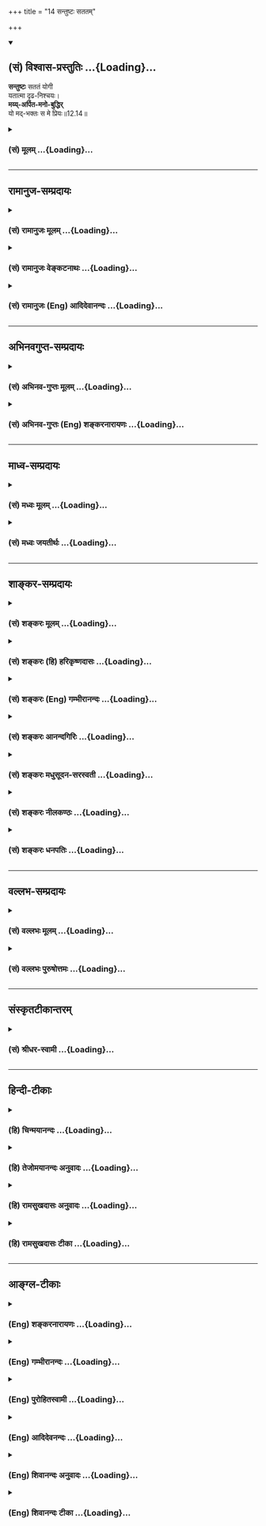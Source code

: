 +++
title = "14 सन्तुष्टः सततम्"

+++
<div class="js_include" newlevelforh1="2" title="(सं) विश्वास-प्रस्तुतिः" unfilled url="/mahAbhAratam/vyAsaH/shlokashaH/06-bhIShma-parva/03-bhagavad-gItA-parva/saMskRtam/vishvAsa-prastutiH/12_bhakti-yogaH/14_santuShTaH_satata.md">
<details open><summary><h2>(सं) विश्वास-प्रस्तुतिः ...{Loading}...</h2></summary>

**सन्तुष्टः** सततं योगी  
यतात्मा दृढ-निश्चयः।  
**मय्य्-अर्पित-मनो-बुद्धिर्**  
यो मद्-भक्तः स मे प्रियः॥12.14॥
</details>
</div>
<div class="js_include collapsed" newlevelforh1="3" title="(सं) मूलम्" unfilled url="/mahAbhAratam/vyAsaH/shlokashaH/06-bhIShma-parva/03-bhagavad-gItA-parva/saMskRtam/mUlam/12_bhakti-yogaH/14_santuShTaH_satata.md">
<details><summary><h3>(सं) मूलम् ...{Loading}...</h3></summary>

सन्तुष्टः सततं योगी यतात्मा दृढनिश्चयः।  
मय्यर्पितमनोबुद्धिर्यो मद्भक्तः स मे प्रियः।।12.14।।
</details>
</div>


_________________
## रामानुज-सम्प्रदायः
<div class="js_include collapsed" newlevelforh1="3" title="(सं) रामानुजः मूलम्" unfilled url="/mahAbhAratam/vyAsaH/shlokashaH/06-bhIShma-parva/03-bhagavad-gItA-parva/saMskRtam/rAmAnujaH/mUlam/12_bhakti-yogaH/14_santuShTaH_satata.md">
<details><summary><h3>(सं) रामानुजः मूलम् ...{Loading}...</h3></summary>

।।12.14।।**अद्वेष्टा सर्वभूतानां** विद्विषताम् अपकुर्वताम् अपि सर्वेषां
भूतानाम् अद्वेष्टा मदपराधानुगुणम् ईश्वरप्रेरितानि एतानि भूतानि द्विषन्ति
अपकुर्वन्ति च इति अनुसंदधानः; तेषु द्विषत्सु अपकुर्वत्सु च सर्वभूतेषु
मैत्रीं मतिं कुर्वन् **मैत्रः;** तेषु एव दुःखितेषु करुणां कुर्वन् करुणः;
निर्ममः -- देहेन्द्रियेषु तत्सम्बन्धिषु च निर्ममः; **निरहंकारः** --
देहात्माभिमानरहितः; तत एव **समदुःखसुखः** सुखदुःखागमयोः सांकल्पिकयोः
हर्षोद्वेगरहितः; **क्षमी** स्पर्शप्रभवयोः अवर्जनीययोः अपि तयोः
विकाररहितः; **संतुष्टः** यद्दच्छोपनतेन,येन केन अपि देहधारणद्रव्येन
संतुष्टः; **सततं** योगी सततं प्रकृतिवियुक्तात्मानुसंधानपरः; **यतात्मा**
नियमितमनोवृत्तिः; **दृढनिश्चयः** -- अध्यात्मशास्त्रोदितेषु अर्थेषु
दृढनिश्चयः; **मय्यर्पितमनोबुद्धिः** भगवान् वासुदेव एव अनभिसंहितफलेन
अनुष्ठितेन कर्मणाआराध्यते आराधितश्च मम आत्मापरोक्ष्यं साधयिष्यति इति
मय्यर्पितमनोबुद्धिः; एवंभूतो **मद्भक्तः** एवंभूतेन कर्मयोगेन मां भजमानो
**यः स मे प्रियः।**

</details>
</div>
<div class="js_include collapsed" newlevelforh1="3" title="(सं) रामानुजः वेङ्कटनाथः" unfilled url="/mahAbhAratam/vyAsaH/shlokashaH/06-bhIShma-parva/03-bhagavad-gItA-parva/saMskRtam/rAmAnujaH/venkaTanAthaH/12_bhakti-yogaH/14_santuShTaH_satata.md">
<details><summary><h3>(सं) रामानुजः वेङ्कटनाथः ...{Loading}...</h3></summary>

  
  
।।12.14।। स एव सन्तोषोऽत्राप्यादरार्थं सङ्ग्रहेणोक्त इत्यभिप्रायेणाह --
यदृच्छोपनतेन येनकेनापीति। अन्यत्रापि ह्युच्यते -- येनकेनचिदाच्छन्नो
येनकेनचिदाशितः। यत्रक्वचनशायी स्यात्तं देवा ब्राह्मणं विदुः
\[म.भा.12।245।12\] इति। शास्त्रीयेष्वयत्नोपनतेषु
प्रभूताल्पसरसविरसादिवैषम्यं नानुसन्धेयमिति भावः। यथोक्तमजगरेण -- न
सन्निपतितं धर्म्यमुपभोगं यदृच्छया। प्रत्याचक्षे न चाप्येनमनुरुन्धे
सुदुर्लभम् \[ \] इति। सततमिति योगकालोपकारकवासनास्थैर्यार्थम्।
योगशब्दश्चात्र योगदर्शनानुग्राहकप्राचीनानुसन्धानपरः; साक्षाद्योगस्य
सर्वदा कर्तुमशक्यत्वादित्यभिप्रायेणाह -- सततं प्रकृतिवियुक्तेति।
सततमात्मचिन्तनवदनात्मचिन्तननिवृत्तिरपि योगान्तरङ्गमिति यतात्मशब्देनोच्यत
इत्याहनियमितमनोवृत्तिरिति। अन्येषां यत्र सन्देहप्रसङ्गः; तत्र ह्यस्य
निश्चयो वाच्यः स चात्रानुष्ठानोपकारक एव ग्राह्यः तदाह --
अध्यात्मशास्त्रेति। मयि इत्यनेनअहं हि सर्वयज्ञानां भोक्ता च प्रभुरेव च
\[9।24\] इत्युक्तमाराध्यत्वं फलप्रदत्वं चात्र कर्मयोगनिष्ठस्य
मनोबुद्ध्यर्पणार्थम्। अपेक्षितमभिसंहितमित्यभिप्रायेणाहभगवानिति।
भगवच्छब्देन सकलफलप्रदत्त्वौपयिकोभयलिङ्गत्वोक्तिः। वासुदेवशब्देन
सर्वकर्माराध्यत्वौपयिकसर्वदेवतान्तर्यामित्वोक्तिः। वक्तृरूपविवक्षा वा।
आराध्यत्वेन चिन्तनमत्र मनसोऽर्पणम्। फलप्रदत्वाध्यवसायो बुद्ध्यर्पणम्।
यद्वा द्वयोरपि चिन्ताध्यवसायौ भाव्यौ। मनसाध्यवसायो वा मनोबुद्धिः।
उद्देश्यांशं निष्कर्षतिय एवम्भूतो मद्भक्त इति। अशक्तस्य
शक्यनिष्ठाप्रतिपादनप्रकरणत्वात् साक्षाद्भक्तियोगनिष्ठाद्व्यवच्छिन्दन्
श्लोकद्वयस्य पिण्डितार्थमाहएवम्भूतेन कर्मयोगेनेति। उद्देश्यविशेषणेष्वपि
तात्पर्यं मीमांसकैरेवाङ्गीकृतम्; यत्र विशेषणप्रयोगस्य गत्यन्तरं
नोपलब्धमिति भावः। प्रियः प्रीतिविषयः; प्रीतोऽहं,तदभिलषितं ददामीति
भावः।  
  

</details>
</div>
<div class="js_include collapsed" newlevelforh1="3" title="(सं) रामानुजः (Eng) आदिदेवानन्दः" unfilled url="/mahAbhAratam/vyAsaH/shlokashaH/06-bhIShma-parva/03-bhagavad-gItA-parva/saMskRtam/rAmAnujaH/english/AdidevAnandaH/12_bhakti-yogaH/14_santuShTaH_satata.md">
<details><summary><h3>(सं) रामानुजः (Eng) आदिदेवानन्दः ...{Loading}...</h3></summary>

12.13 - 12.14 In these and succeeding verses the Lord mentions the nature of the Karma Yogi who adores Him through his works. In other words the Bhakti element in Karma Yoga is emphasised. He never hates any being even though they hate him and do him wrong. For he thinks that the Lord impels these beings to hate him and do him wrong for atoning for his transgressions. He is 'friendly', evincing a friendly disposition towards all beings whether they hate him or do him wrong. He is
'compassionate', evincing compassion towards their sufferings. He is free from the 'feeling of mine,' i.e., he is not possessive with regard to his body, senses and all things associated with them. He is free from the feeling of 'I', i.e., is free from the delusion that his body is the self. Therefore, 'pain and pleasure are the same to him,' i.e., he is free from distress and delight resulting from pain and pleasure arising from his deeds. He is 'enduring', unaffected even by those two (i.e.,
pleasure and pain) due to the inevitable contact of sense-objects. He is
'content', namely, satisfied with whatever chance may bring him for the sustenance of his body. He 'ever meditates,' i.e., is constantly intent
on contemplating on the self as separate from the body. He is
'self-restrained', namely, he controls the activities of his mind. He is
of 'firm conviction' regarding the meanings taught in the science of the
self. His 'mind and reason are dedicated to Me' i.e., his mind and
reason are dedicated to Me in the form 'Bhagavan Vasudeva alone is
propitiated by disinterested activities, and when duly propitiated, He
wil bring about for me the direct vision of the self.' Such a devotee of
mine, i.e., who works in this manner as a Karma Yogin, is dear to Me.

</details>
</div>


_________________
## अभिनवगुप्त-सम्प्रदायः
<div class="js_include collapsed" newlevelforh1="3" title="(सं) अभिनव-गुप्तः मूलम्" unfilled url="/mahAbhAratam/vyAsaH/shlokashaH/06-bhIShma-parva/03-bhagavad-gItA-parva/saMskRtam/abhinava-guptaH/mUlam/12_bhakti-yogaH/14_santuShTaH_satata.md">
<details><summary><h3>(सं) अभिनव-गुप्तः मूलम् ...{Loading}...</h3></summary>

।।12.13 -- 12.14।। अद्वेष्टेति। सन्तुष्ट इति। मैत्री अमत्सरता यस्य +++(N
यस्मात् for यस्य)+++ अस्तीति +++(omits इति)+++। एवं करुणः +++(S;N करुणा)+++। ममामी
इत्यादिः ( ममापीत्यादि) ममकारः अहमुदारः अहं तेजस्वी अहं सहनः +++(S;;N
तेजस्वी असहनः)+++ इत्यादिः अहंकारः एतौ यस्य न स्तः। क्षमा अपकारिणं शत्रुं
प्रत्य \[प्य\] द्वेषबुद्धिः। सततं योगी; व्यवहारावस्थायामपि
प्रशान्तान्तःकरणत्वात्।

</details>
</div>
<div class="js_include collapsed" newlevelforh1="3" title="(सं) अभिनव-गुप्तः (Eng) शङ्करनारायणः" unfilled url="/mahAbhAratam/vyAsaH/shlokashaH/06-bhIShma-parva/03-bhagavad-gItA-parva/saMskRtam/abhinava-guptaH/english/shankaranArAyaNaH/12_bhakti-yogaH/14_santuShTaH_satata.md">
<details><summary><h3>(सं) अभिनव-गुप्तः (Eng) शङ्करनारायणः ...{Loading}...</h3></summary>

12.13-14 Advesta etc. Santustah etc. \[Friend\] : he who has
friend-liness (or goodwill) i.e. unselfishness. In the same manner
'compassionate' \[is to be interpreted\]. 'These are mine' etc., is the
sence of 'mine' (or sense of possessiveness); 'I am generous', 'I am
powerful', 'I am victorious' etc., is the sense of 'I' (or egotism). In
whom these two are absent that man is free from the senses of 'mine' and
of 'I'. Forbearance : a thought that entertains no enmity even towards
an enemy who has \[actually\] injured. A man of Yoga at all times :
because his internal organ remains completely iet even at the stage of
his mundane dealings.

</details>
</div>


_________________
## माध्व-सम्प्रदायः
<div class="js_include collapsed" newlevelforh1="3" title="(सं) मध्वः मूलम्" unfilled url="/mahAbhAratam/vyAsaH/shlokashaH/06-bhIShma-parva/03-bhagavad-gItA-parva/saMskRtam/madhvaH/mUlam/12_bhakti-yogaH/14_santuShTaH_satata.md">
<details><summary><h3>(सं) मध्वः मूलम् ...{Loading}...</h3></summary>

।।12.14।। Sri Madhvacharya did not comment on this sloka.,

</details>
</div>
<div class="js_include collapsed" newlevelforh1="3" title="(सं) मध्वः जयतीर्थः" unfilled url="/mahAbhAratam/vyAsaH/shlokashaH/06-bhIShma-parva/03-bhagavad-gItA-parva/saMskRtam/madhvaH/jayatIrthaH/12_bhakti-yogaH/14_santuShTaH_satata.md">
<details><summary><h3>(सं) मध्वः जयतीर्थः ...{Loading}...</h3></summary>

।।12.14।। Sri Jayatirtha did not comment on this sloka.  
  

</details>
</div>


_________________
## शाङ्कर-सम्प्रदायः
<div class="js_include collapsed" newlevelforh1="3" title="(सं) शङ्करः मूलम्" unfilled url="/mahAbhAratam/vyAsaH/shlokashaH/06-bhIShma-parva/03-bhagavad-gItA-parva/saMskRtam/shankaraH/mUlam/12_bhakti-yogaH/14_santuShTaH_satata.md">
<details><summary><h3>(सं) शङ्करः मूलम् ...{Loading}...</h3></summary>

।।12.14।। -- **संतुष्टः सततं** नित्यं देहस्थितिकारणस्य लाभे अलाभे च
उत्पन्नालंप्रत्ययः। तथा गुणवल्लाभे विपर्यये च संतुष्टः। सततं **योगी**
समाहितचित्तः। **यतात्मा** संयतस्वभावः। **दृढनिश्चयः** दृढः स्थिरः
निश्चयः अध्यवसायः यस्य आत्मतत्त्वविषये स दृढनिश्चयः।
**मय्यर्पितमनोबुद्धिः** संकल्पविकल्पात्मकं मनः; अध्यवसायलक्षणा बुद्धिः;
ते मय्येव अर्पिते स्थापिते यस्य संन्यासिनः सः मय्यर्पितमनोबुद्धिः।
**यः** ईदृशः **मद्भक्तः सः मे प्रियः।** प्रियो हि ज्ञानिनोऽत्यर्थमहं स च
मम प्रियः (गीता 7।17) इति सप्तमे अध्याये सूचितम्; तत् इह प्रपञ्चते।।

</details>
</div>
<div class="js_include collapsed" newlevelforh1="3" title="(सं) शङ्करः (हि) हरिकृष्णदासः" unfilled url="/mahAbhAratam/vyAsaH/shlokashaH/06-bhIShma-parva/03-bhagavad-gItA-parva/saMskRtam/shankaraH/hindI/harikRShNadAsaH/12_bhakti-yogaH/14_santuShTaH_satata.md">
<details><summary><h3>(सं) शङ्करः (हि) हरिकृष्णदासः ...{Loading}...</h3></summary>

।।12.14।। तथा जो सदा ही सन्तुष्ट है अर्थात् देह स्थितिके कारणरूप
पदार्थोंकी लाभ हानिमें जिसके जो कुछ होता है वही ठीक है ऐसा अलम् भाव हो
गया है; इस प्रकार जो गुणयुक्त वस्तुके लाभमें और उसकी हानिमें सदा ही
सन्तुष्ट रहता है। तथा जो समाहितचित्त; जीते हुए स्वभाववाला और दृढ़
निश्चयवाला है अर्थात् आत्मतत्त्वके विषयमें जिसका निश्चय स्थिर हो चुका
है। तथा जो मुझमें अर्पण किये हुए मनबुद्धिवाला है अर्थात् जिस संन्यासीका
संकल्प विकल्पात्मक मन और निश्चयात्मिका बुद्धि ये दोनों मुझमें समर्पित
हैं -- स्थापित हैं। जो ऐसा मेरा भक्त है वह मेरा प्यारा है। ज्ञानीको मैं
अत्यन्त प्यारा हूँ और वह मुझे प्रिय है इस प्रकार जो सप्तम अध्यायमें
सूचित किया गया था उसीका यहाँ विस्तारपूर्वक वर्णन किया जाता है।

</details>
</div>
<div class="js_include collapsed" newlevelforh1="3" title="(सं) शङ्करः (Eng) गम्भीरानन्दः" unfilled url="/mahAbhAratam/vyAsaH/shlokashaH/06-bhIShma-parva/03-bhagavad-gItA-parva/saMskRtam/shankaraH/english/gambhIrAnandaH/12_bhakti-yogaH/14_santuShTaH_satata.md">
<details><summary><h3>(सं) शङ्करः (Eng) गम्भीरानन्दः ...{Loading}...</h3></summary>

12.14 Santustah satatam, he who is ever content: who has the sense of
contentment irrespective of getting or not getting what is needed for
the maintenance of the body; who is similarly ever-satisfied whether he
gets or not a good thing. Yogi, who is a yogi, a man of concentrated
mind; yata-atma, who has self-control, whose body and organs are under
control; drdha-niscayah, who has firm conviction-with regard to the
reality of the Self; arpita-mano-buddhih, who has dedicated his mind and
intellect; mayi, to Me-(i.e.) a monk whose mind (having hte
characteristics of reflection) and intellect (possessed of the faculty
of taking decisions) are dedicated to, fixed on, Me alone; sah yah, he
who is; such a modbhaktah, devotee of Mine; is priyah, dear; me, to Me.
It was hinted in the Seventh Chapter, 'For I am very much dear to the
man of Knowledge, and he too is dear to Me' (7.17). That is being
elaborated here.

</details>
</div>
<div class="js_include collapsed" newlevelforh1="3" title="(सं) शङ्करः आनन्दगिरिः" unfilled url="/mahAbhAratam/vyAsaH/shlokashaH/06-bhIShma-parva/03-bhagavad-gItA-parva/saMskRtam/shankaraH/AnandagiriH/12_bhakti-yogaH/14_santuShTaH_satata.md">
<details><summary><h3>(सं) शङ्करः आनन्दगिरिः ...{Loading}...</h3></summary>

।।12.14।। अक्षरोपासकस्य ज्ञानवतो विशेषणान्तराण्याह -- **संतुष्ट इति।**
सततमिति सर्वत्र संबध्यते। कार्यकरणसंघातः स्वभावशब्दार्थः। स्थिरत्वं
कुतर्कादिनानभिभवनीयत्वम्। मद्भक्तो मद्भजनपरो ज्ञानवानिति यावत्। ज्ञानवतो
भगवत्प्रियत्वे प्रमाणमाह -- **प्रियो हीति।** किमर्थं तर्हि पुनरुच्यते
तत्राह -- **तदिहेति।**

</details>
</div>
<div class="js_include collapsed" newlevelforh1="3" title="(सं) शङ्करः मधुसूदन-सरस्वती" unfilled url="/mahAbhAratam/vyAsaH/shlokashaH/06-bhIShma-parva/03-bhagavad-gItA-parva/saMskRtam/shankaraH/madhusUdana-sarasvatI/12_bhakti-yogaH/14_santuShTaH_satata.md">
<details><summary><h3>(सं) शङ्करः मधुसूदन-सरस्वती ...{Loading}...</h3></summary>

।।12.14।। संतुष्ट इति। तस्यैव विशेषणान्तराणि। सततं शरीरस्थितिकारणस्य
लाभेऽलाभे च संतुष्टः उत्पन्नालंप्रत्ययः। तथा गुणवल्लाभे विपर्यये च।
सततमिति सर्वत्र संबध्यते। योगी समाहितचित्तः। यतात्मा
संयतशरीरेन्द्रियादिसङ्घातः। दृढः कुतार्किकैरभिभवितुमशक्यतया स्थिरो
निश्चयोऽहमस्म्यकर्त्रभोक्तृसच्चिदानन्दाद्वितीयब्रह्मेत्यध्यवसायो यस्य स
दृढनिश्चयः। स्थितप्रज्ञ इत्यर्थः। मयि भगवति वासुदेवे शुद्धे ब्रह्मणि
अर्पितमनोबुद्धिः समर्पितान्तःकरणः ईदृशो यो मद्भक्तः
शुद्धाक्षरब्रह्मवित्स मे प्रियः सदात्मत्वात्।

</details>
</div>
<div class="js_include collapsed" newlevelforh1="3" title="(सं) शङ्करः नीलकण्ठः" unfilled url="/mahAbhAratam/vyAsaH/shlokashaH/06-bhIShma-parva/03-bhagavad-gItA-parva/saMskRtam/shankaraH/nIlakaNThaH/12_bhakti-yogaH/14_santuShTaH_satata.md">
<details><summary><h3>(सं) शङ्करः नीलकण्ठः ...{Loading}...</h3></summary>

।।12.14।। संतुष्टो यदृच्छालाभेनैव संजातालंप्रत्ययः। सततं सर्वदा। योगी
श्रवणादौ समाहितचित्तः। यतात्मा संयतशरीरेन्द्रियादिसंघातः। दृढः स्थिर
आत्मतत्त्वविषये निश्चयो यस्य स दृढनिश्चयोऽसंभावनाशून्यो दृढश्रद्धावान्।
मयि निर्गुणे ब्रह्मण्यर्पिते निहिते प्रविलापिते वा मनः संकल्पादिरूपं
बुद्धिरध्यवसायस्ते उभे येन स मय्यर्पितमनोबुद्धिः। एतादृशो यो मे मम भक्तः
स मे मम प्रियः आत्मत्वादेव स परमप्रेमास्पदञ्ज्ञानी त्वात्मैव मे मतम्
इत्युक्तम्। एतेन पूर्वश्लोकोक्ताया निरहंकारतायाः साधनान्युक्तानि।

</details>
</div>
<div class="js_include collapsed" newlevelforh1="3" title="(सं) शङ्करः धनपतिः" unfilled url="/mahAbhAratam/vyAsaH/shlokashaH/06-bhIShma-parva/03-bhagavad-gItA-parva/saMskRtam/shankaraH/dhanapatiH/12_bhakti-yogaH/14_santuShTaH_satata.md">
<details><summary><h3>(सं) शङ्करः धनपतिः ...{Loading}...</h3></summary>

।।12.14।। अक्षरोपासकं ज्ञानवन्तं विशेषणान्तरैर्विशिनष्टि -- संतुष्ट इति।
सततमिति सर्वत्र संबध्यते। तेहस्थितिकारणस्य लाभे अलाभे च सततं संतुष्टः
नित्यं जातालंप्रत्ययः। समुपसर्गेण तुष्टेः परिपक्वता बोध्यते। तथा
गुणवल्लाभेऽपि तद्विपर्यये च संतुष्टः। यतः सततं योगी योगाभ्यासेन
समाहितान्तःकरणः। यतः सततं संयतात्मा संयतकार्यकरणसंघातः अतएव संयतात्मेति
वा। यतः सततं योगी योगाभ्यासेन समाहितान्तःकरणः। यतः सततं संयतात्मा
संयतकार्यकरणसंघातः अतए दृढनिश्चय इति वा। यतः सततं मयि परमात्मनि
संकल्पविकल्पात्मकं मनोऽध्यवसायलक्षणा बुद्धिश्च ते मय्येव स्थापिते यस्य स
यतो मय्यर्पितमनोबुद्धिरिति वा। य ईदृशो मद्भक्तः शुद्धाक्षरात्मज्ञानवान्
मद्भजनपरो मे मम प्रियः। उदाराः सर्व एवैते ज्ञानी त्वात्मैव मे मतम्।
प्रियो हि ज्ञानिनोऽत्यर्थमहं स च मम प्रियः इत सप्तमाध्याये
सूचितस्यार्थस्यायं प्रपञ्चः।

</details>
</div>


_________________
## वल्लभ-सम्प्रदायः
<div class="js_include collapsed" newlevelforh1="3" title="(सं) वल्लभः मूलम्" unfilled url="/mahAbhAratam/vyAsaH/shlokashaH/06-bhIShma-parva/03-bhagavad-gItA-parva/saMskRtam/vallabhaH/mUlam/12_bhakti-yogaH/14_santuShTaH_satata.md">
<details><summary><h3>(सं) वल्लभः मूलम् ...{Loading}...</h3></summary>

।।12.14।। सन्तुष्ट इति। यथालब्धेन भगवत्सेवोपयोगिना द्रव्येण देहधारणेन
सन्तुष्टः। सततं योगी यतात्मा समवृत्तिः निरुद्धचेताः। दृढो भगवदेकसेवायां
निश्चयो यस्य सोऽपि न बहिरेव तन्वादिना केवलम्; किन्तु मानसोऽभ्यन्तर इति।
तदाह मय्यर्पितमनोबुद्धिरिति। श्रीपुरुषोत्तमेऽर्पिते मनोबुद्धी यस्य
सद्बजौकसां यथा तथा स य एवम्भूतो द्विषड्गुणयुतो निर्हेतुकमद्भक्तिमान् स
मे प्रियः। यो मद्भक्त इतीरणात्पुष्टिरस्तीति निश्चीयते। नहि
भगवत्प्रियत्वं स्वकृति -- (स्वल्प) -- तपस्साध्यम्। अतः
प्रवाहाद्भिन्नोऽयं मार्गः; प्रवाहस्य सर्वसाधारणत्वात्
भक्तेर्निर्हेतुकानुग्रहैकलभ्यत्वान्महानेव भेदोऽस्तीति मन्तव्यं
वेदमर्यादामार्गतोऽपि असङ्कीर्णत्वं चनाहं वेदैर्न तपसा \[11।53\] इति
पूर्वमुक्तं सर्वतो (ऽत्र) वैदिककर्माद्यपेक्षयाऽस्योत्तमत्वकथनात् अभेदे
तूत्कर्षवैयर्थ्यादिति सर्वं श्रीमदाचार्यग्रन्थादवसेयम्।

</details>
</div>
<div class="js_include collapsed" newlevelforh1="3" title="(सं) वल्लभः पुरुषोत्तमः" unfilled url="/mahAbhAratam/vyAsaH/shlokashaH/06-bhIShma-parva/03-bhagavad-gItA-parva/saMskRtam/vallabhaH/puruShottamaH/12_bhakti-yogaH/14_santuShTaH_satata.md">
<details><summary><h3>(सं) वल्लभः पुरुषोत्तमः ...{Loading}...</h3></summary>

  
  
।।12.14।। किञ्चसन्तुष्ट इति। सततं सन्तुष्टः निरन्तरं हृदयस्थितमत्स्वरूपेण
आनन्दयुक्तः; योगी मच्चिन्तनशीलः; यतात्मा वशीकृतस्वभावः दृढनिश्चयः दृढः
कामाद्यनुपहतो मत्परीक्षितदुःखादिष्वचलो मयि सर्वकरणसमर्थत्वेन निश्चयो
यस्य; मयि अर्पिते मनोबुद्धी येन; य एतादृशः स मद्भक्तः मे प्रियः
मदिङ्गितकरणादिति भावः।  
  

</details>
</div>


_________________
## संस्कृतटीकान्तरम्
<div class="js_include collapsed" newlevelforh1="3" title="(सं) श्रीधर-स्वामी" unfilled url="/mahAbhAratam/vyAsaH/shlokashaH/06-bhIShma-parva/03-bhagavad-gItA-parva/saMskRtam/shrIdhara-svAmI/12_bhakti-yogaH/14_santuShTaH_satata.md">
<details><summary><h3>(सं) श्रीधर-स्वामी ...{Loading}...</h3></summary>

।।12.14।। **संतुष्ट इति।** सततं लाभेऽलाभे च संतुष्टः प्रसन्नचित्तो
योग्यप्रमत्तो यतात्मा संयतस्वभावः दृढो मद्विषयो निश्चयो यस्य मय्यर्पिते
मनोबुद्धी येन एवंभूतो यो मद्भक्तः स मे प्रियः।

</details>
</div>


_________________
## हिन्दी-टीकाः
<div class="js_include collapsed" newlevelforh1="3" title="(हि) चिन्मयानन्दः" unfilled url="/mahAbhAratam/vyAsaH/shlokashaH/06-bhIShma-parva/03-bhagavad-gItA-parva/hindI/chinmayAnandaH/12_bhakti-yogaH/14_santuShTaH_satata.md">
<details><summary><h3>(हि) चिन्मयानन्दः ...{Loading}...</h3></summary>

।।12.14।। प्रस्तुत अध्याय के इस अन्तिम प्रकरण में; भगवान् श्रीकृष्ण छ
खण्डों में ज्ञानी भक्त के लक्षण बताते हैं; जो साधकों के लिए सम्यक् आचरण
एवं जीवन पद्धति के साधन हैं। अर्जुन की समझ के लिए एक सच्चे भक्त का
चित्रण करने में योगेश्वर श्रीकृष्ण पूर्णतया सफल हुए हैं। जिस प्रकार एक
कुशल चित्रकार स्वयं के द्वारा बनाये जा रहे चित्र को बारबार विभिन्न्
कोणों से देखते हुए उसे और अधिक स्पष्ट और सुन्दर बनाने का प्रयत्न करता
है; उसी प्रकार इन सात श्लोकों के खण्ड में भगवान् श्रीकृष्ण; एक ज्ञानी
भक्त के मन की सुन्दरता; बुद्धि की समता और जगत् में उसके व्यवहार का
अत्यन्त स्पष्ट और सुन्दर चित्रण करते हैं। इस दृष्टि से; सम्भवत द्वितीय
अध्याय में वर्णित स्थितप्रज्ञ पुरुष के लक्षणों के प्रकरण के अतिरिक्त;
सम्पूर्ण गीता में प्रस्तुत खण्ड के तुल्य अन्य कोई भाग नहीं है। हिन्दू
धर्म के अनुयायियों पर सदाचार और नीतिशास्त्र के नियमों को ईश्वर के किसी
पुत्र अथवा पैगम्बर ने अपनी स्वैच्छिक आज्ञाओं के रूप में नही थोपा है। इन
आचारों एवं नीतियों की नियमावली को उन ईश्वरीय ज्ञानी; संत पुरुषों के
व्यवहार को देखकर बनाया गया है; जिन्होंने आध्यात्मिक पूर्णता प्राप्त की
थी और समाज में वैसा ही जीवन वास्तव में जिया था। ज्ञानी पुरुषों का
सद्व्यवहार उनका स्वभाव बन चुका होता है; जो साधकों को अपनाने के लिए एक
सूचक साधन बन जाता है। सर्वप्रथम; ज्ञानी भक्त के बाह्याचरण का अनुकरण करने
से एक निष्ठावान साधक को उसकी आन्तरिक दिव्यता का भी अनुभव प्राप्त हो सकता
है। इन भक्तजनों के लक्षण ही हमारे धर्म में विधान किये गये सदाचार और नीति
के नियम हैं। इस खण्ड के प्रारम्भिक दो श्लोकों में ग्यारह आदर्श गुणों का
वर्णन किया गया है। उनमें से प्रत्येक गुण उत्तम भक्त के नैतिक पक्ष को
उजागर करता है। जिस भक्त ने यह पहचान लिया है कि भूतमात्र में एक ही आत्मा
व्याप्त है; जो उसका स्वयं का ही स्वरूप है; तो ऐसा आत्मैकत्वदर्शी पुरुष
किसी से भी द्वेष नहीं कर सकता; क्योंकि उसकी ज्ञान दृष्टि में कोई वस्तु
परमात्मा से भिन्न है ही नहीं कोई भी जीवित पुरुष अपने ही दाहिने हाथ से
द्वेष नहीं कर सकता; क्योंकि वह उसमें भी व्याप्त है। कोई भी व्यक्ति अपने
से ही द्वेष या घृणा नहीं करता। प्राणीमात्र के प्रति उसका भाव मैत्रीपूर्ण
होता है; और सबके लिए उसके मन में करुणा होती है। सबको वह अभय प्रदान करता
है। वह; अहंकार और वस्तुओं में ममत्व भाव से रहित होता है। सुख और दुख से
सम तथा किसी के द्वारा अपशब्द कहे अथवा पीड़ित किये जाने पर भी अविकारी भाव
से रहता है। शरीर धारणमात्र के लिए भी वस्तुओं के न होने पर वह सदा
सन्तुष्ट एवं निजानन्द में मग्न रहता है। वह आत्मसंयमी तथा तत्त्व के
स्वरूप के विषय में दृढ़ निश्चय वाला होता है। भगवान् कहते हैं कि; अपने मन
और बुद्धि को मुझमें अर्पित करने वाला मेरा भक्त; मुझे प्रिय है। भगवान् ने
पहले भी सातवें अध्याय में कहा था कि; ज्ञानी को मैं और मुझे ज्ञानी भक्त
अत्यन्त प्रिय है। उसी कथन को यहाँ और अधिक विस्तार से स्पष्ट किया गया है।

</details>
</div>
<div class="js_include collapsed" newlevelforh1="3" title="(हि) तेजोमयानन्दः अनुवादः" unfilled url="/mahAbhAratam/vyAsaH/shlokashaH/06-bhIShma-parva/03-bhagavad-gItA-parva/hindI/tejomayAnandaH/anuvAdaH/12_bhakti-yogaH/14_santuShTaH_satata.md">
<details><summary><h3>(हि) तेजोमयानन्दः अनुवादः ...{Loading}...</h3></summary>

।।12.14।। जो संयतात्मा, दृढ़निश्चयी योगी सदा सन्तुष्ट है, जो अपने मन और
बुद्धि को मुझमें अर्पण किये हुए है, जो ऐसा मेरा भक्त है, वह मुझे प्रिय
है।।

</details>
</div>
<div class="js_include collapsed" newlevelforh1="3" title="(हि) रामसुखदासः अनुवादः" unfilled url="/mahAbhAratam/vyAsaH/shlokashaH/06-bhIShma-parva/03-bhagavad-gItA-parva/hindI/rAmasukhadAsaH/anuvAdaH/12_bhakti-yogaH/14_santuShTaH_satata.md">
<details><summary><h3>(हि) रामसुखदासः अनुवादः ...{Loading}...</h3></summary>

।।12.14।। सब प्राणियोंमें द्वेषभावसे रहित, सबका मित्र (प्रेमी) और दयालु,
ममतारहित, अहंकाररहित, सुखदुःखकी प्राप्तिमें सम, क्षमाशील, निरन्तर
सन्तुष्ट,योगी, शरीरको वशमें किये हुए, दृढ़ निश्चयवाला, मेरेमें अर्पित
मन-बुद्धिवाला जो मेरा भक्त है, वह मेरेको प्रिय है।

</details>
</div>
<div class="js_include collapsed" newlevelforh1="3" title="(हि) रामसुखदासः टीका" unfilled url="/mahAbhAratam/vyAsaH/shlokashaH/06-bhIShma-parva/03-bhagavad-gItA-parva/hindI/rAmasukhadAsaH/TIkA/12_bhakti-yogaH/14_santuShTaH_satata.md">
<details><summary><h3>(हि) रामसुखदासः टीका ...{Loading}...</h3></summary>

।।12.14।।***व्याख्या--*'अद्वेष्टा सर्वभूतानाम्'--**अनिष्ट करनेवालोंके
दो भेद हैं -- (1) इष्टकी प्राप्तिमें अर्थात् धन, मान-बड़ाई, आदर-सत्कार
आदिकी प्राप्तिमें बाधा पैदा करनेवाले और (2) अनिष्ट पदार्थ, क्रिया,
व्यक्ति, घटना आदिसे संयोग करानेवाले। भक्तके शरीर, मन, बुद्धि, इन्द्रियाँ
और सिद्धान्तके प्रतिकूल चाहे कोई कितना ही, किसी प्रकारका व्यवहार करे --
इष्टकी प्राप्तिमें बाधा डाले, किसी प्रकारकी आर्थिक और शारीरिक हानि
पहुँचाये, पर भक्तके हृदयमें उसके प्रति कभी किञ्चिन्मात्र भी द्वेष नहीं
होता। कारण कि वह प्राणिमात्रमें अपने प्रभुको ही व्याप्त देखता है, ऐसी
स्थितिमें वह विरोध करे तो किससे करे --**'निज प्रभुमय देखहिं जगत केहि सन
करहिं बिरोध।। '** (मानस 7। 112 ख)।  
इतना ही नहीं वह तो अनिष्ट करनेवालोंकी सब क्रियाओंको भी भगवान्का
कृपापूर्ण मङ्गलमय विधान ही मानता है!  
  
प्राणिमात्र स्वरूपसे भगवान्का ही अंश है। अतः किसी भी प्राणीके प्रति
थोड़ा भी द्वेषभाव रहना भगवान्के प्रति ही द्वेष है। इसलिये किसी प्राणीके
प्रति द्वेष रहते हुए भगवान्से अभिन्नता तथा अनन्यप्रेम नहीं हो सकता।
प्राणिमात्रके प्रति द्वेषभावसे रहित होनेपर ही भगवान्में पूर्ण प्रेम हो
सकता है। इसलिये भक्तमें प्राणिमात्रके प्रति द्वेषका सर्वथा अभाव होता
है।  
  
**'मैत्रः करुण एव च' (टिप्पणी प₀ 648) --** भक्तके अन्तःकरणमें
प्राणिमात्रके प्रति केवल द्वेषका अत्यन्त अभाव ही नहीं होता, प्रत्युत
सम्पूर्ण प्राणियोंमें भगवद्भाव होनेके नाते उसका सबसे मैत्री और दयाका
व्यवहार भी होता है। भगवान् प्राणिमात्रके सुहृद् हैं -- **'सुहृदं
सर्वभूतानाम्'** (गीता 5। 29)। भगवान्का स्वभाव भक्तमें अवतरित होनेके कारण
भक्त भी सम्पूर्ण प्राणियोंका सुहृद् होता है -- **'सुहृदः सर्वदेहिनाम्'**
(श्रीमद्भागवत 3। 25। 21)। इसलिये भक्तका भी सभी प्राणियोंके प्रति बिना
किसी स्वार्थके स्वाभाविक ही मैत्री और दयाका भाव रहता है --  
**'हेतु रहित जग जुग उपकारी। '**  
**'तुम्ह तुम्हार सेवक असुरारी।।** (मानस 7। 47। 3)अपना अनिष्ट करनेवालोंके
प्रति भी भक्तके द्वारा मित्रताका व्यवहार होता है; क्योंकि उसका भाव यह
रहता है कि अनिष्ट करनेवालेने अनिष्टरूपमें भगवान्का विधान ही प्रस्तुत
किया है। अतः उसने जो कुछ किया है, मेरे लिये ठीक ही किया है। कारण कि
भगवान्का विधान सदैव मङ्गलमय होता है। इतना ही नहीं, भक्त यह मानता है कि
मेरा अनिष्ट करनेवाला (अनिष्टमें निमित्त बनकर) मेरे पूर्वकृत पापकर्मोंका
नाश कर रहा है; अतः वह विशेषरूपसे आदरका पात्र है। साधकमात्रके मनमें यह भाव
रहता है और रहना ही चाहिये कि उसका अनिष्ट करनेवाला उसके पिछले पापोंका फल
भुगताकर उसे शुद्ध कर रहा है। जब सामान्य साधकमें भी अनिष्ट करनेवालेके
प्रति मैत्री और करुणाका भाव रहता है, फिर सिद्ध भक्तका तो कहना ही क्या
है; सिद्ध भक्तका तो उसके प्रति ही क्या, प्राणिमात्रके प्रति मैत्री और
दयाका विलक्षण भाव रहता है। पातञ्जलयोगदर्शनमें चित्त-शुद्धिके चार हेतु
बताये गये हैं --,**'मैत्रीकरुणामुदितोपेक्षाणां
सुखदुःखपुण्यापुण्यविषयाणां भावनातश्चित्तप्रसादनम्। '** (1। 33)'सुखियोंके
प्रति मैत्री, दुःखियोंके प्रति करुणा, पुण्यात्माओंके प्रति मुदिता
(प्रसन्नता) और पापात्माओंके प्रति उपेक्षाके भावसे चित्तमें निर्मलता आती
है। '  
  
परन्तु भगवान्ने इन चारों हेतुओँको दोमें विभक्त कर दिया है -- **'मैत्रः च
करुणः। '** तात्पर्य यह है कि सिद्ध भक्तका सुखियों और पुण्यात्माओंके प्रति
'मैत्री' का भाव तथा दुःखियों और पापात्माओंके प्रति 'करुणा' का भाव रहता
है।  
  
दुःख पानेवालेकी अपेक्षा दुःख देनेवाले पर (उपेक्षाका भाव न होकर) दया होनी
चाहिये; क्योंकि दुःख पानेवाला तो (पुराने पापोंका फल भोगकर) पापोंसे छूट
रहा है, पर दुःख देनेवाला नया पाप कर रहा है। अतः दुःख देनेवाला दयाका
विशेष पात्र है।  
  
**'निर्ममः'--** यद्यपि भक्तका प्राणिमात्रके प्रति स्वाभाविक ही मैत्री और
करुणाका भाव रहता है, तथापि उसकी किसीके प्रति किञ्चिन्मात्र भी ममता नहीं
होती। प्राणियों और पदार्थोंमें ममता (मेरेपनका भाव) ही मनुष्यको संसारमें
बाँधनेवाली होती है। भक्त इस ममतासे सर्वथा रहित होता है। उसकी अपने
कहलानेवाले शरीर, इन्द्रियाँ, मन और बुद्धिमें भी बिलकुल ममता नहीं होती।
साधकसे भूल यह होती है कि वह प्राणियों और पदार्थोंसे तो ममताको हटानेकी
चेष्टा करता है, पर अपने शरीर, मन, बुद्धि और इन्द्रियोंसे ममता हटानेकी ओर
विशेष ध्यान नहीं देता। इसीलिये वह सर्वथा निर्मम नहीं हो पाता।  
  
**'निरहंकारः' --** शरीर, इन्द्रियाँ आदि जड-पदार्थोंको अपना स्वरूप
माननेसे अहंकार उत्पन्न होता है। भक्तकी अपने शरीरादिके प्रति किञ्चिन्मात्र
भी अहंबुद्धि न होनेके कारण तथा केवल भगवान्से अपने नित्य सम्बन्धका अनुभव
हो जानेके कारण उसके अन्तःकरणमें स्वतः श्रेष्ठ, दिव्य, अलौकिक गुण प्रकट
होने लगते हैं। इन गुणोंको भी वह अपने गुण नहीं मानता, प्रत्युत (दैवी
सम्पत्ति होनेसे) भगवान्के ही मानता है। 'सत्'-(परमात्मा-)के होनेके कारण
ही ये गुण 'सद्गुण' कहलाते हैं। ऐसी दशामें भक्त उनको अपना मान ही कैसे
सकता है! इसलिये वह अहंकारसे सर्वथा रहित होता है।  
  
**'समदुःखसुखः' --** भक्त सुख-दुःखोंकी प्राप्तिमें सम रहता है अर्थात्
अनुकूलता-प्रतिकूलता उसके हृदयमें रागद्वेष, हर्षशोक आदि विकार पैदा नहीं
कर सकते। गीतामें सुखदुःख पद अनुकूलता-प्रतिकूलताकी परिस्थिति-(जो सुख-दुःख
उत्पन्न करनेमें हेतु है) के लिये तथा अन्तःकरणमें होनेवाले हर्ष-शोकादि
विकारोंके लिये भी आया है। अनुकूल और प्रतिकूल परिस्थिति मनुष्यको
सुखी-दुःखी बनाकर ही उसे बाँधती है। इसलिये सुख-दुःखमें सम होनेका अर्थ है
-- अनुकूल या प्रतिकूल परिस्थिति आनेपर अपनेमें हर्ष-शोकादि विकारोंका न
होना। भक्तके शरीर, इन्द्रियाँ, मन, सिद्धान्त आदिके अनुकूल या प्रतिकूल
प्राणी, पदार्थ, परिस्थिति, घटना आदिका संयोग या वियोग होनेपर उसे अनुकूलता
और प्रतिकूलताका 'ज्ञान' तो होता है, पर उसके अन्तःकरणमें हर्ष-शोकादि कोई
'विकार' उत्पन्न नहीं होता। यहाँ यह बात समझ लेनी चाहिये कि किसी
परिस्थितिका ज्ञान होना अपने-आपमें कोई दोष नहीं है, प्रत्युत उससे
अन्तःकरणमें विकार उत्पन्न होना ही दोष है। भक्त राग-द्वेष, हर्ष-शोक आदि
विकारोंसे सर्वथा रहित होता है। जैसे, प्रारब्धानुसार भक्तके शरीरमें कोई
रोग होनेपर उसे शारीरिक पीड़ाका ज्ञान (अनुभव) तो होगा; किन्तु उसके
अन्तःकरणमें किसी प्रकारका विकार नहीं होगा।**'क्षमी' --** अपना किसी तरहका
भी अपराध करनेवालेको किसी भी प्रकारका दण्ड देनेकी इच्छा न रखकर उसे क्षमा
कर देनेवालेको **'क्षमी'** कहते हैं। भक्तके लक्षणोंमें पहले
**'अद्वेष्टा'** पद देकर भगवान्ने भक्तमें अपना अपराध करनेवालेके प्रति
द्वेषका अभाव बताया, अब यहाँ **'क्षमी'** पदसे यह बताते हैं कि भक्तमें
अपना अपराध करनेवालेके प्रति ऐसा भाव रहता है कि उसको भगवान् अथवा अन्य
किसीके द्वारा भी दण्ड न मिले। ऐसा क्षमाभाव भक्तकी एक विशेषता है।  
**'संतुष्टः सततम्' (टिप्पणी प₀ 650.1)** -- जीवको मनके अनुकूल प्राणी,
पदार्थ, घटना, परिस्थिति आदिके संयोगमें और मनके प्रतिकूल प्राणी, पदार्थ,
घटना, परिस्थिति आदिके वियोगमें एक संतोष होता है। विजातीय और अनित्य
पदार्थोंसे होनेके कारण यह संतोष स्थायी नहीं रह पाता। स्वयं नित्य होनेके
कारण जीवको नित्य परमात्माकी अनुभूतिसे ही वास्तविक और स्थायी संतोष होता
है।  
  
भगवान्को प्राप्त होनेपर भक्त नित्य-निरन्तर संतुष्ट रहता है; क्योंकि न तो
उसका भगवान्से कभी वियोग होता है और न उसको नाशवान् संसारकी कोई आवश्यकता
ही रहती है। अतः उसके असंतोषका कोई कारण ही नहीं रहता। इस संतुष्टिके कारण
वह संसारके किसी भी प्राणी-पदार्थके प्रति किञ्चिन्मात्र भी महत्त्वबुद्धि
नहीं रखता **(टिप्पणी प₀ 650.2)**।**'संतुष्टः'** के साथ **'सततम्'** पद
देकर भगवान्ने भक्तके उस नित्य-निरन्तर रहनेवाले संतोषकी ओर ही लक्ष्य
कराया है, जिसमें न तो कभी कोई अन्तर पड़ता है और न कभी अन्तर पड़नेकी
सम्भावना ही रहती है। कर्मयोग, ज्ञानयोग या भक्तियोग -- किसी भी योगमार्गसे
सिद्धि प्राप्त करनेवाले महापुरुषमें ऐसी संतुष्टि (जो वास्तवमें है)
निरन्तर रहती है।  
  
**'योगी' --** भक्तियोगके द्वारा परमात्माको प्राप्त (नित्य-निरन्तर
परमात्मासे संयुक्त) पुरुषका नाम यहाँ 'योगी' है। वास्तवमें किसी भी
मनुष्यका परमात्मासे कभी वियोग हुआ नहीं, है नहीं, हो सकता नहीं और सम्भव
ही नहीं। इस वास्तविकताका जिसने अनुभव कर लिया है, वही 'योगी' है।  
  
**'यतात्मा' --** जिसका मन-बुद्धि-इन्द्रियोंसहित शरीरपर पूर्ण अधिकार
है, वह 'यतात्मा' है। सिद्ध भक्तको मन-बुद्धि आदि वशमें करने नहीं पड़ते,
प्रत्युत ये स्वाभाविक ही उसके वशमें रहते हैं। इसलिये उसमें किसी प्रकारके
इन्द्रियजन्य दुर्गुण-दुराचारी के आनेकी सम्भावना ही नहीं रहती।  
  
वास्तवमें मन-बुद्धि-इन्द्रियाँ स्वाभाविकरूपसे सन्मार्गपर चलनेके लिये
ही हैं; किन्तु संसारसे रागयुक्त सम्बन्ध रहनेसे ये मार्गच्युत हो जाती
हैं। भक्तका संसारसे किञ्चिन्मात्र भी रागयुक्त सम्बन्ध नहीं होता, इसलिये
उसकी मन-बुद्धि-इन्द्रियाँ सर्वथा उसके वशमें होती हैं। अतः उसकी प्रत्येक
क्रिया दूसरोंके लिये आदर्श होती है।  
  
ऐसा देखा जाता है कि न्याय-पथपर चलनेवाले सत्पुरुषोंकी इन्द्रियाँ भी कभी
कुमार्गगामी नहीं होतीं। जैसे, राजा दुष्यन्तकी वृत्ति शकुन्तलाकी ओर
जानेपर उन्हें दृढ़ विश्वास हो जाता है कि यह क्षत्रिय-कन्या ही है,
ब्राह्मणकन्या नहीं। कवि कालिदासके कथनानुसार जहाँ सन्देह हो, वहाँ
सत्पुरुषके अन्तःकरणकी प्रवृत्ति ही प्रमाण होती है --  
  
**'सतां हि संदेहपदेषु वस्तुषु
प्रमाणमन्तःकरणप्रवृत्तयः'**।। (अभिज्ञानशाकुन्तलम् 1। 21)  
  
जब न्यायशील सत्पुरुषकी इन्द्रियोंकी प्रवृत्ति भी स्वतः कुमार्गकी ओर
नहीं होती, तब सिद्ध भक्त (जो न्यायधर्मसे कभी किसी अवस्थामें च्युत नहीं
होता-) की मन-बुद्धि-इन्द्रियाँ कुमार्गकी ओर जा ही कैसे सकती हैं!  
  
**'दृढनिश्चयः' --** सिद्ध महापुरुषकी दृष्टिमें संसारकी स्वतन्त्र
सत्ताका सर्वथा अभाव रहता है। उसकी बुद्धिमें एक परमात्माकी ही अटल सत्ता
रहती है। अतः उसकी बुद्धिमें विपर्यय-दोष (प्रतिक्षण बदलनेवाले संसारका
स्थायी दीखना) नहीं रहता। उसको एक भगवान्के साथ ही अपने नित्यसिद्ध
सम्बन्धका अनुभव होता रहता है। अतः उसका भगवान्में ही दृढ़ निश्चय होता है।
उसका यह निश्चय बुद्धिमें नहीं, प्रत्युत 'स्वयं' में होता है, जिसका आभास
बुद्धिमें प्रतीत होता है।  
  
संसारकी स्वतन्त्र सत्ता माननेसे अथवा संसारसे अपना सम्बन्ध माननेसे ही
बुद्धिमें विपर्यय और संशयरूप दोष उत्पन्न होते हैं। विपर्यय और संशययुक्त
बुद्धि कभी स्थिर नहीं होती। ज्ञानी और अज्ञानी पुरुषकी बुद्धिके निश्चयमें
ही अन्तर होता है; स्वरूपसे तो दोनों समान ही होते हैं। अज्ञानीकी
बुद्धिमें संसारकी सत्ता और उसका महत्त्व रहता है; परन्तु सिद्ध भक्तकी
बुद्धिमें एक भगवान्के सिवाय न तो संसारकी किसी वस्तुकी स्वतन्त्र सत्ता
रहती है और न उसका कोई महत्त्व ही रहता है। अतः उसकी बुद्धि विपर्यय और
संशयदोषसे सर्वथा रहित होती है और उसका केवल परमात्मामें ही दृढ़ निश्चय
होता है।  
  
 **'मय्यर्पितमनोबुद्धिः'--**जब साधक एकमात्र भगवत्प्राप्तिको ही अपना
उद्देश्य बना लेता है और स्वयं भगवान्का ही हो जाता है (जो कि वास्तवमें
है) तब उसके मन-बुद्धि भी अपने-आप भगवान्में लग जाते हैं। फिर सिद्ध भक्तके
मन-बुद्धि भगवान्के अर्पित रहें -- इसमें तो कहना ही क्या है  
  
जहाँ प्रेम होता है, वहाँ स्वाभाविक ही मनुष्यका मन लगता है और जिसे
मनुष्य सिद्धान्तसे श्रेष्ठ समझता है, उसमें स्वाभाविक ही उसकी बुद्धि लगती
है। भक्तके लिये भगवान्से बढ़कर कोई प्रिय और श्रेष्ठ होता ही नहीं। भक्त
तो मन-बुद्धिपर अपना अधिकार ही नहीं मानता। वह तो इनको सर्वथा भगवान्का ही
मानता है। अतः उसके मन-बुद्धि स्वाभाविक ही भगवान्में लगे रहते हैं।  
  
**'यः मद्भक्तः स मे प्रियः'** **(टिप्पणी प₀ 651)** -- भगवान्को तो सभी
प्रिय हैं; परन्तु भक्तका प्रेम भगवान्के सिवाय और कहीं नहीं होता। ऐसी
दशामें **'ये यथा मां प्रपद्यन्ते तांस्तथैव भजाम्यहम्। '** (गीता 4। 11) --
इस प्रतिज्ञाके अनुसार भगवान्को भी भक्त प्रिय होता है।  
  
***सम्बन्ध--***सिद्ध भक्तके लक्षणोंका दूसरा प्रकरण, जिसमें छः लक्षणोंका
वर्णन है, आगेके श्लोकमें आया है।

</details>
</div>


_________________
## आङ्ग्ल-टीकाः
<div class="js_include collapsed" newlevelforh1="3" title="(Eng) शङ्करनारायणः" unfilled url="/mahAbhAratam/vyAsaH/shlokashaH/06-bhIShma-parva/03-bhagavad-gItA-parva/english/shankaranArAyaNaH/12_bhakti-yogaH/14_santuShTaH_satata.md">
<details><summary><h3>(Eng) शङ्करनारायणः ...{Loading}...</h3></summary>

12.14. Who remains well-content and is a man of Yoga at all times; who is self-controlled and is firmly resolute; and who has offered to Me his mind and intellect-that devotee of Mine is dear to Me.

</details>
</div>
<div class="js_include collapsed" newlevelforh1="3" title="(Eng) गम्भीरानन्दः" unfilled url="/mahAbhAratam/vyAsaH/shlokashaH/06-bhIShma-parva/03-bhagavad-gItA-parva/english/gambhIrAnandaH/12_bhakti-yogaH/14_santuShTaH_satata.md">
<details><summary><h3>(Eng) गम्भीरानन्दः ...{Loading}...</h3></summary>

12.14 He who is ever content, who is a yogi, who has self-control, who has firm conviction, who has dedicated his mind and intellect to Me-he who is such a devotee of Mine is dear to Me.

</details>
</div>
<div class="js_include collapsed" newlevelforh1="3" title="(Eng) पुरोहितस्वामी" unfilled url="/mahAbhAratam/vyAsaH/shlokashaH/06-bhIShma-parva/03-bhagavad-gItA-parva/english/purohitasvAmI/12_bhakti-yogaH/14_santuShTaH_satata.md">
<details><summary><h3>(Eng) पुरोहितस्वामी ...{Loading}...</h3></summary>

12.14 Always contented, self-centred, self-controlled, resolute, with mind and reason dedicated to Me, such a devotee of Mine is My beloved.

</details>
</div>
<div class="js_include collapsed" newlevelforh1="3" title="(Eng) आदिदेवनन्दः" unfilled url="/mahAbhAratam/vyAsaH/shlokashaH/06-bhIShma-parva/03-bhagavad-gItA-parva/english/AdidevanandaH/12_bhakti-yogaH/14_santuShTaH_satata.md">
<details><summary><h3>(Eng) आदिदेवनन्दः ...{Loading}...</h3></summary>

12.14 He who is content, who ever meditates and is self-restrained and who is firm in his convictions, who has his mind and reason dedicated to Me - he is dear to Me.

</details>
</div>
<div class="js_include collapsed" newlevelforh1="3" title="(Eng) शिवानन्दः अनुवादः" unfilled url="/mahAbhAratam/vyAsaH/shlokashaH/06-bhIShma-parva/03-bhagavad-gItA-parva/english/shivAnandaH/anuvAdaH/12_bhakti-yogaH/14_santuShTaH_satata.md">
<details><summary><h3>(Eng) शिवानन्दः अनुवादः ...{Loading}...</h3></summary>

12.14 Ever content, steady in meditation, self-controlled, possessed of firm conviction, with the mind and intellect dedicated to Me, he, My devtoee, is dear to Me.

</details>
</div>
<div class="js_include collapsed" newlevelforh1="3" title="(Eng) शिवानन्दः टीका" unfilled url="/mahAbhAratam/vyAsaH/shlokashaH/06-bhIShma-parva/03-bhagavad-gItA-parva/english/shivAnandaH/TIkA/12_bhakti-yogaH/14_santuShTaH_satata.md">
<details><summary><h3>(Eng) शिवानन्दः टीका ...{Loading}...</h3></summary>

12.14 सन्तुष्टः contented; सततम् ever; योगी Yogi; यतात्मा
selfcontrolled; दृढनिश्चयः possessed of firm,conviction; मयि
अर्पितमनोबुद्धिः with mind and intellect dedicated to Me; यः who;
मद्भक्तः My devotee; सः he; मे to Me; प्रियः dear.Commentary He knows that all that comes to him is the fruit of his own actions in the past and so he is ever contented. He does not endeavour to attain the finite or perishable objects. He fixes his mind and intellect on the Supreme Being or the Absolute; attains eternal satisfaction and stands adamant like yonder rock; amidst the vicissitudes of time.Contentment ever dwells in the heart of My devotee. Like the ocean which is ever full;
his heart is ever full as he has no cravings. He is ever cheerful and joyous. He has a feeling of fullness whether or not he gets the means for the bare sustencance of his body. He is satisfied with a little thing and he does not care whether it is good or not. He never grumbles;
complains or murmurs when he does not obtain food and clothing which are necessary for the maintenance of the body. His mind is ever filled with Me through constant and steady meditation.Yogi He who has evenness of mind always. He has controlled all the senses and desires. With a firm determination he has fixed his mind and intellect on Me in a spirit of perfect selfsurrender. He is endowed with a firm conviction regarding the essential nature of the Self. He who has the knowledge through Selfrealisation; I am Asanga Akarta Suddha Satchidananda Svayamprakasa Advitiya Brahman (unattached; nondoer; pure; ExistenceKnowledgeBliss Absolute; selfluminous; nondual Brahman) is a sage of firm determination. He has given to Me exclusively his mind (the faculty that wills and doubts) and the intellect (the faculty that determines). He is dear to Me as life itself. Such a comparison falls far short of the reality.The same thing which was said by Lord Krishna to Arjuna in chapter VII. 17; I am very dear to the wise and he is very dear to Me;
is here described in detail.

</details>
</div>
